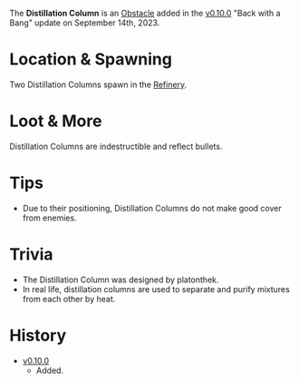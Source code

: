 The **Distillation Column** is an [Obstacle](/obstacles) added in the [v0.10.0](https://github.com/HasangerGames/suroi/releases/tag/v0.10.0) "Back with a Bang" update on September 14th, 2023.

# Location & Spawning

Two Distillation Columns spawn in the [Refinery](/buildings/refinery).

# Loot & More

Distillation Columns are indestructible and reflect bullets.

# Tips

- Due to their positioning, Distillation Columns do not make good cover from enemies.

# Trivia

- The Distillation Column was designed by platonthek.
- In real life, distillation columns are used to separate and purify mixtures from each other by heat.

# History

- [v0.10.0](https://github.com/HasangerGames/suroi/releases/tag/v0.10.0)
  - Added.
